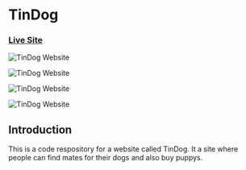 # TinDog

### [Live Site](https://fredamanu.github.io/TinDog/)

![TinDog Website](https://res.cloudinary.com/defgcg7hn/image/upload/v1665507085/apps/tindog/Screenshot_2022-10-11_at_18.51.06_gwoxbw.png)

![TinDog Website](https://res.cloudinary.com/defgcg7hn/image/upload/v1665507307/apps/tindog/Screenshot_2022-10-11_at_18.54.11_jkfxdc.png)

![TinDog Website](https://res.cloudinary.com/defgcg7hn/image/upload/v1665507329/apps/tindog/Screenshot_2022-10-11_at_18.54.31_ig3ywz.png)

![TinDog Website](https://res.cloudinary.com/defgcg7hn/image/upload/v1665507311/apps/tindog/Screenshot_2022-10-11_at_18.54.47_mi3di1.png)

## Introduction
This is a code respository for a website called TinDog. It a site where people can find mates for their dogs and also buy puppys. 

